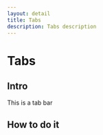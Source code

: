 ```yaml
---
layout: detail
title: Tabs
description: Tabs description
---
```


# Tabs

## Intro

This is a tab bar

## How to do it

